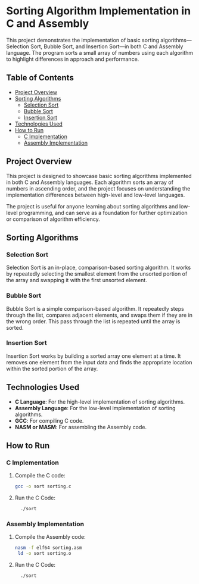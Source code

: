 # Sorting Algorithm Implementation in C and Assembly

This project demonstrates the implementation of basic sorting algorithms—Selection Sort, Bubble Sort, and Insertion Sort—in both C and Assembly language. The program sorts a small array of numbers using each algorithm to highlight differences in approach and performance.

## Table of Contents
- [Project Overview](#project-overview)
- [Sorting Algorithms](#sorting-algorithms)
  - [Selection Sort](#selection-sort)
  - [Bubble Sort](#bubble-sort)
  - [Insertion Sort](#insertion-sort)
- [Technologies Used](#technologies-used)
- [How to Run](#how-to-run)
  - [C Implementation](#c-implementation)
  - [Assembly Implementation](#assembly-implementation)

## Project Overview
This project is designed to showcase basic sorting algorithms implemented in both C and Assembly languages. Each algorithm sorts an array of numbers in ascending order, and the project focuses on understanding the implementation differences between high-level and low-level languages.

The project is useful for anyone learning about sorting algorithms and low-level programming, and can serve as a foundation for further optimization or comparison of algorithm efficiency.

## Sorting Algorithms
### Selection Sort
Selection Sort is an in-place, comparison-based sorting algorithm. It works by repeatedly selecting the smallest element from the unsorted portion of the array and swapping it with the first unsorted element.

### Bubble Sort
Bubble Sort is a simple comparison-based algorithm. It repeatedly steps through the list, compares adjacent elements, and swaps them if they are in the wrong order. This pass through the list is repeated until the array is sorted.

### Insertion Sort
Insertion Sort works by building a sorted array one element at a time. It removes one element from the input data and finds the appropriate location within the sorted portion of the array.

## Technologies Used
- **C Language**: For the high-level implementation of sorting algorithms.
- **Assembly Language**: For the low-level implementation of sorting algorithms.
- **GCC**: For compiling C code.
- **NASM or MASM**: For assembling the Assembly code.

## How to Run

### C Implementation
1. Compile the C code:
   ```bash
   gcc -o sort sorting.c
2. Run the C Code:
   ```bash
     ./sort


### Assembly Implementation
1. Compile the Assembly code:
   ```bash
   nasm -f elf64 sorting.asm
    ld -o sort sorting.o

2. Run the C Code:
   ```bash
     ./sort

